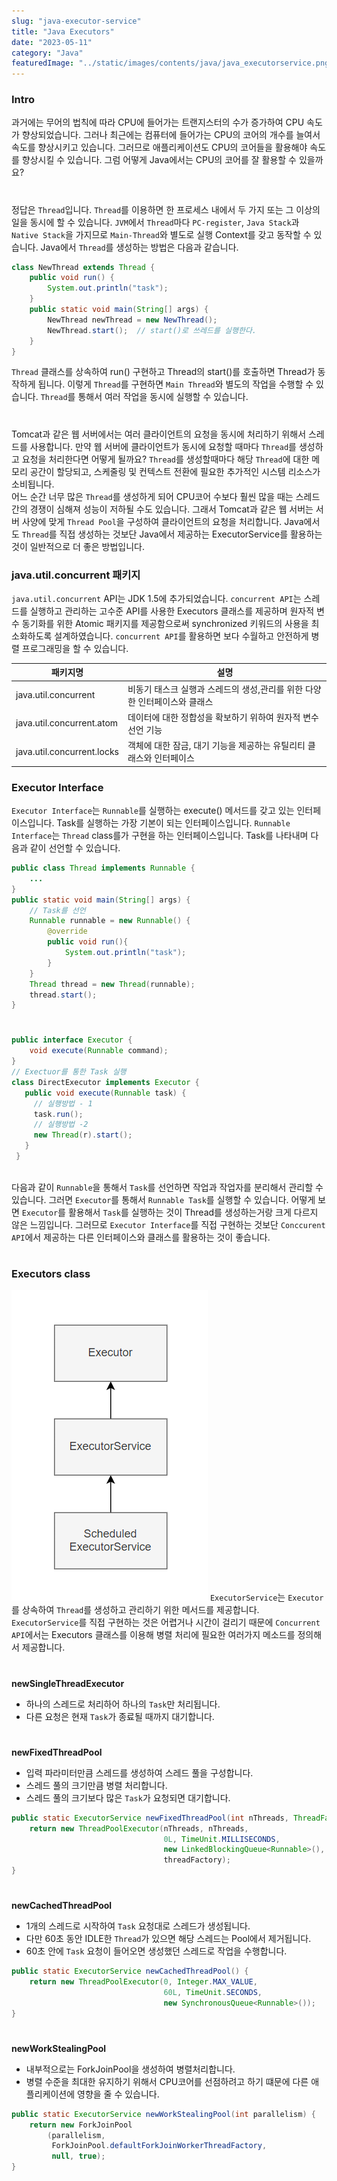 ```yaml
---
slug: "java-executor-service"
title: "Java Executors"
date: "2023-05-11"
category: "Java"
featuredImage: "../static/images/contents/java/java_executorservice.png"
---
```


### Intro

과거에는 무어의 법칙에 따라 CPU에 들어가는 트랜지스터의 수가 증가하여 CPU 속도가 향상되었습니다. 그러나 최근에는 컴퓨터에 들어가는 CPU의 코어의 개수를 늘여서 속도를 향상시키고 있습니다. 그러므로
애플리케이션도 CPU의 코어들을 활용해야 속도를 향상시킬 수 있습니다. 그럼 어떻게 Java에서는 CPU의 코어를 잘 활용할 수 있을까요?

#  

정답은 `Thread`입니다. `Thread`를 이용하면 한 프로세스 내에서 두 가지 또는 그 이상의 일을 동시에 할 수 있습니다.
`JVM`에서 `Thread`마다 `PC-register`, `Java Stack`과 `Native Stack`을 가지므로 `Main-Thread`와 별도로 실행 Context를 갖고 동작할 수 있습니다.
Java에서 `Thread`를 생성하는 방법은 다음과 같습니다.

```java
class NewThread extends Thread {
	public void run() {
		System.out.println("task");
	}
	public static void main(String[] args) {
        NewThread newThread = new NewThread();
        NewThread.start();  // start()로 쓰레드를 실행한다.
    }
}
```

`Thread` 클래스를 상속하여 run() 구현하고 Thread의 start()를 호출하면 Thread가 동작하게 됩니다. 이렇게 `Thread`를 구현하면 `Main Thread`와 별도의 작업을 수행할 수
있습니다.
`Thread`를 통해서 여러 작업을 동시에 실행할 수 있습니다.

#  

Tomcat과 같은 웹 서버에서는 여러 클라이언트의 요청을 동시에 처리하기 위해서 스레드를 사용합니다. 만약 웹 서버에 클라이언트가 동시에 요청할 때마다 `Thread`를 생성하고 요청을 처리한다면 어떻게 될까요?
`Thread`를 생성할때마다 해당 `Thread`에 대한 메모리 공간이 할당되고, 스케줄링 및 컨텍스트 전환에 필요한 추가적인 시스템 리소스가 소비됩니다.   
어느 순간 너무 많은 `Thread`를 생성하게 되어 CPU코어 수보다 훨씬 많을 때는 스레드 간의 경쟁이 심해져 성능이 저하될 수도 있습니다. 그래서 Tomcat과 같은 웹 서버는 서버 사양에
맞게 `Thread Pool`을 구성하여 클라이언트의 요청을 처리합니다. Java에서도 `Thread`를 직접 생성하는 것보단 Java에서 제공하는 ExecutorService를 활용하는 것이 일반적으로 더 좋은
방법입니다.

### java.util.concurrent 패키지

`java.util.concurrent` API는 JDK 1.5에 추가되었습니다.
`concurrent API`는 스레드를 실행하고 관리하는 고수준 API를 사용한 Executors 클래스를 제공하며 원자적 변수 동기화를 위한 Atomic 패키지를 제공함으로써 synchronized 키워드의
사용을 최소화하도록 설계하였습니다.
`concurrent API`를 활용하면 보다 수월하고 안전하게 병렬 프로그래밍을 할 수 있습니다.

<div class="tableWrapper">

| 패키지명                       | 설명                                        | 
|----------------------------|-------------------------------------------|
| java.util.concurrent       | 비동기 태스크 실행과 스레드의 생성,관리를 위한 다양한 인터페이스와 클래스 |
| java.util.concurrent.atom  | 데이터에 대한 정합성을 확보하기 위하여 원자적 변수 선언 기능    |
| java.util.concurrent.locks | 객체에 대한 잠금, 대기 기능을 제공하는 유틸리티 클래스와 인터페이스    |

</div>

### Executor Interface
`Executor Interface`는 `Runnable`를 실행하는 execute() 메서드를 갖고 있는 인터페이스입니다.
Task를 실행하는 가장 기본이 되는 인터페이스입니다.
`Runnable Interface`는 `Thread` class를가 구현을 하는 인터페이스입니다. Task를 나타내며 다음과 같이 선언할 수 있습니다.
```java
public class Thread implements Runnable {
    ...
}
public static void main(String[] args) {
    // Task를 선언
    Runnable runnable = new Runnable() {
        @override
        public void run(){
            System.out.println("task");
        }
    }
    Thread thread = new Thread(runnable);
    thread.start();
}
```
# 
```java
public interface Executor {
    void execute(Runnable command);
}
// Exectuor를 통한 Task 실행
class DirectExecutor implements Executor {
   public void execute(Runnable task) {
     // 실행방법 - 1
     task.run();
     // 실행방법 -2 
     new Thread(r).start();
   }
 }
    
```
다음과 같이 `Runnable`을 통해서 `Task`를 선언하면 작업과 작업자를 분리해서 관리할 수 있습니다.
그러면 `Executor`를 통해서 `Runnable Task`를 실행할 수 있습니다. 어떻게 보면 `Executor`를 활용해서 `Task`를 실행하는 것이 Thread를 생성하는거랑 크게 다르지 않은 느낌입니다. 
그러므로 `Executor Interface`를 직접 구현하는 것보단 `Conccurent API`에서 제공하는 다른 인터페이스와
클래스를 활용하는 것이 좋습니다.
# 

### Executors class
![java_executor.png](../static/images/contents/java/java_executor.png)
`ExecutorService`는 `Executor`를 상속하여 `Thread`를 생성하고 관리하기 위한 메서드를 제공합니다.
`ExecutorService`를 직접 구현하는 것은 어렵거나 시간이 걸리기 때문에 
`Concurrent API`에서는 Executors 클래스를 이용해 병렬 처리에 필요한 여러가지 메소드를 정의해서 제공합니다.
# 
**newSingleThreadExecutor**
- 하나의 스레드로 처리하어 하나의 `Task`만 처리됩니다.
- 다른 요청은 현재 `Task`가 종료될 때까지 대기합니다.
# 
**newFixedThreadPool**
- 입력 파라미터만큼 스레드를 생성하여 스레드 풀을 구성합니다. 
- 스레드 풀의 크기만큼 병렬 처리합니다.
- 스레드 풀의 크기보다 많은 `Task`가 요청되면 대기합니다.
```java
public static ExecutorService newFixedThreadPool(int nThreads, ThreadFactory threadFactory) {
    return new ThreadPoolExecutor(nThreads, nThreads,
                                  0L, TimeUnit.MILLISECONDS,
                                  new LinkedBlockingQueue<Runnable>(),
                                  threadFactory);
}
```
#
**newCachedThreadPool**
- 1개의 스레드로 시작하여 `Task` 요청대로 스레드가 생성됩니다.
- 다만 60초 동안 IDLE한 `Thread`가 있으면 해당 스레드는 Pool에서 제거됩니다.
- 60초 안에 `Task` 요청이 들어오면 생성했던 스레드로 작업을 수행합니다.
```java
public static ExecutorService newCachedThreadPool() {
    return new ThreadPoolExecutor(0, Integer.MAX_VALUE,
                                  60L, TimeUnit.SECONDS,
                                  new SynchronousQueue<Runnable>());
} 
```
# 
**newWorkStealingPool**
- 내부적으로는 ForkJoinPool을 생성하여 병렬처리합니다.
- 병렬 수준을 최대한 유지하기 위해서 CPU코어를 선점하려고 하기 떄문에 다른 애플리케이션에 영향을 줄 수 있습니다. 
```java
public static ExecutorService newWorkStealingPool(int parallelism) {
    return new ForkJoinPool
        (parallelism,
         ForkJoinPool.defaultForkJoinWorkerThreadFactory,
         null, true);
}
```
